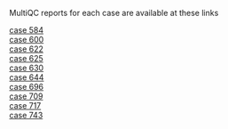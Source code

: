 MultiQC reports for each case are available at these links  

[case 584](https://elenalippolis9.github.io/genomics2024/Reports/multiqc_report_case584.html) <br>
[case 600](https://elenalippolis9.github.io/genomics2024/Reports/multiqc_report_case600.html) <br>
[case 622](https://elenalippolis9.github.io/genomics2024/Reports/multiqc_report_case622.html) <br>
[case 625](https://elenalippolis9.github.io/genomics2024/Reports/multiqc_report_case625.html) <br>
[case 630](https://elenalippolis9.github.io/genomics2024/Reports/multiqc_report_case630.html) <br>
[case 644](https://elenalippolis9.github.io/genomics2024/Reports/multiqc_report_case644.html) <br>
[case 696](https://elenalippolis9.github.io/genomics2024/Reports/multiqc_report_case696.html) <br>
[case 709](https://elenalippolis9.github.io/genomics2024/Reports/multiqc_report_case709.html) <br>
[case 717](https://elenalippolis9.github.io/genomics2024/Reports/multiqc_report_case717.html) <br>
[case 743](https://elenalippolis9.github.io/genomics2024/Reports/multiqc_report_case743.html) <br>